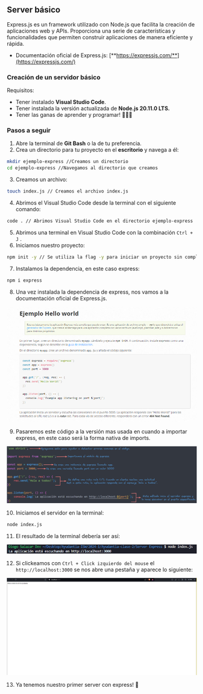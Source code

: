 
## Server básico

Express.js es un framework utilizado con Node.js que facilita la creación de aplicaciones web y APIs. Proporciona una serie de características y funcionalidades que permiten construir aplicaciones de manera eficiente y rápida.

- Documentación oficial de Express.js: [**https://expressjs.com/**](https://expressjs.com/)

### Creación de un servidor básico

Requisitos:

- Tener instalado **Visual Studio Code**.
- Tener instalada la versión actualizada de **Node.js 20.11.0 LTS.**
- Tener las ganas de aprender y programar! 🚀🚀🚀

### Pasos a seguir

1. Abre la terminal de **Git Bash** o la de tu preferencia.
2. Crea un directorio para tu proyecto en el **escritorio** y navega a él:

```bash
mkdir ejemplo-express //Creamos un directorio
cd ejemplo-express //Navegamos al directorio que creamos
```

3. Creamos un archivo:

```bash
touch index.js // Creamos el archivo index.js
```

4. Abrimos el Visual Studio Code desde la terminal con el siguiente comando:

```bash
code . // Abrimos Visual Studio Code en el directorio ejemplo-express
```

5. Abrimos una terminal en Visual Studio Code con la combinación `Ctrl + J` .
6. Iniciamos nuestro proyecto:

```bash
npm init -y // Se utiliza la flag -y para iniciar un proyecto sin completar algunos parametros
```

7. Instalamos la dependencia, en este caso express:

```bash
npm i express 
```

8. Una vez instalada la dependencia de express, nos vamos a la documentación oficial de Express.js.

![documentacion](../images/documentacionExpress.png)

9. Pasaremos este código a la versión mas usada en cuando a importar express, en este caso será la forma nativa de imports.

![code1.png](../images/code1.png)


10. Iniciamos el servidor en la terminal:

```bash
node index.js
```

11. El resultado de la terminal debería ser así:

![terminal.png](../images/terminal.png)

12. Si clickeamos con `Ctrl + Click izquierdo del mouse` el `http://localhost:3000` se nos abre una pestaña y aparece lo siguiente:

![resultadoServer.png](../images/resultadoServer.png)

13. Ya tenemos nuestro primer server con express! 🚀